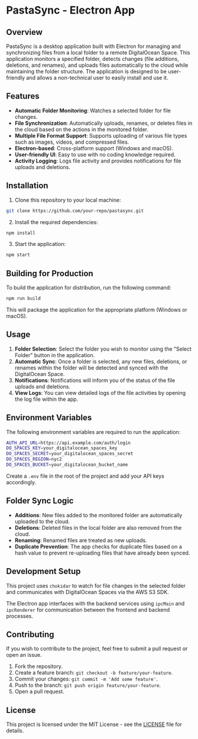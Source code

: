 
# PastaSync - Electron App

## Overview

PastaSync is a desktop application built with Electron for managing and synchronizing files from a local folder to a remote DigitalOcean Space. This application monitors a specified folder, detects changes (file additions, deletions, and renames), and uploads files automatically to the cloud while maintaining the folder structure. The application is designed to be user-friendly and allows a non-technical user to easily install and use it.

## Features

- **Automatic Folder Monitoring**: Watches a selected folder for file changes.
- **File Synchronization**: Automatically uploads, renames, or deletes files in the cloud based on the actions in the monitored folder.
- **Multiple File Format Support**: Supports uploading of various file types such as images, videos, and compressed files.
- **Electron-based**: Cross-platform support (Windows and macOS).
- **User-friendly UI**: Easy to use with no coding knowledge required.
- **Activity Logging**: Logs file activity and provides notifications for file uploads and deletions.

## Installation

1. Clone this repository to your local machine:

```bash
git clone https://github.com/your-repo/pastasync.git
```

2. Install the required dependencies:

```bash
npm install
```

3. Start the application:

```bash
npm start
```

## Building for Production

To build the application for distribution, run the following command:

```bash
npm run build
```

This will package the application for the appropriate platform (Windows or macOS).

## Usage

1. **Folder Selection**: Select the folder you wish to monitor using the "Select Folder" button in the application.
2. **Automatic Sync**: Once a folder is selected, any new files, deletions, or renames within the folder will be detected and synced with the DigitalOcean Space.
3. **Notifications**: Notifications will inform you of the status of the file uploads and deletions.
4. **View Logs**: You can view detailed logs of the file activities by opening the log file within the app.

## Environment Variables

The following environment variables are required to run the application:

```bash
AUTH_API_URL=https://api.example.com/auth/login
DO_SPACES_KEY=your_digitalocean_spaces_key
DO_SPACES_SECRET=your_digitalocean_spaces_secret
DO_SPACES_REGION=nyc2
DO_SPACES_BUCKET=your_digitalocean_bucket_name
```

Create a `.env` file in the root of the project and add your API keys accordingly.

## Folder Sync Logic

- **Additions**: New files added to the monitored folder are automatically uploaded to the cloud.
- **Deletions**: Deleted files in the local folder are also removed from the cloud.
- **Renaming**: Renamed files are treated as new uploads.
- **Duplicate Prevention**: The app checks for duplicate files based on a hash value to prevent re-uploading files that have already been synced.

## Development Setup

This project uses `chokidar` to watch for file changes in the selected folder and communicates with DigitalOcean Spaces via the AWS S3 SDK.

The Electron app interfaces with the backend services using `ipcMain` and `ipcRenderer` for communication between the frontend and backend processes.

## Contributing

If you wish to contribute to the project, feel free to submit a pull request or open an issue.

1. Fork the repository.
2. Create a feature branch: `git checkout -b feature/your-feature`.
3. Commit your changes: `git commit -m 'Add some feature'`.
4. Push to the branch: `git push origin feature/your-feature`.
5. Open a pull request.

## License

This project is licensed under the MIT License - see the [LICENSE](LICENSE) file for details.